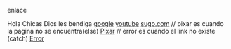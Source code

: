 enlace

Hola Chicas Dios les bendiga
[google](https://www.google.com)
[youtube](https://www.youtube.com/watch?v=Fvhm0jCoopI&ab_channel=Torobbie)
[sugo.com](https://www.sugo.com)
// pixar es cuando la página no se encuentra(else)
[Pixar](https://www.pixar.com/error404)
// error es cuando el link no existe (catch)
[Error](https://googlx.com)